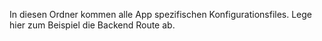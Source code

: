 In diesen Ordner kommen alle App spezifischen Konfigurationsfiles.
Lege hier zum Beispiel die Backend Route ab.
